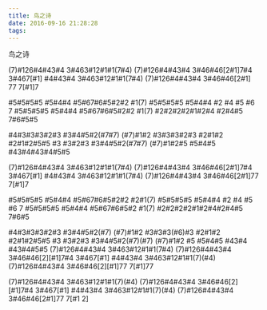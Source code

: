 ```yaml
---
title: 鸟之诗
date: 2016-09-16 21:28:28
tags:
---
```

鸟之诗

(7)#126#4#43#4 3#463#12#1#1(7#4)
(7)#126#4#43#4 3#46#46[2#1]7#4 3#467[#1]
#4#43#4 3#463#12#1#1(7#4)
(7)#126#4#43#4 3#46#46[2#1] 77 7[#1]7

#5#5#5#5 #5#4#4 #5#67#6#5#2#2 #1(7)
#5#5#5#5 #5#4#4 #2 #4 #5 #6 7
#5#5#5#5 #5#4#4 #5#67#6#5#2#2 #1(7)
#2#2#2#2#1#2#4 #2#4#5 7#6#5#5

#4#3#3#3#2#3 #3#4#5#2(#7#7)
(#7)#1#2 #3#3#3#2#3 #2#1#2 #2#1#2#5#5
#3 #3#2#3 #3#4#5#2(#7#7)
(#7)#1#2#5 #5#4#5 #43#4#43#4#5#5

(7)#126#4#43#4 3#463#12#1#1(7#4)
(7)#126#4#43#4 3#46#46[2#1]7#4 3#467[#1]
#4#43#4 3#463#12#1#1(7#4)
(7)#126#4#43#4 3#46#46[2#1]77 7[#1]7

#5#5#5#5 #5#4#4 #5#67#6#5#2#2 #2#1(7)
#5#5#5#5 #5#4#4 #2 #4 #5 #6 7
#5#5#5#5 #5#4#4 #5#67#6#5#2 #1(7)
#2#2#2#2#1#2#4#2#4#5 7#6#5

#4#3#3#3#2#3 #3#4#5#2(#7)
(#7)#1#2 #3#3#3(#6)#3 #2#1#2 #2#1#2#5#5
#3 #3#2#3 #3#4#5#2(#7)(#7)
(#7)#1#2 #5 #5#4#5 #43#4 #43#4#5#5
(7)#126#4#43#4 3#463#12#1#1(7#4)
(7)#126#4#43#4 3#46#46[2][#1]7#4 3#467[#1]
#4#43#4 3#463#12#1#1(7)(#4)
(7)#126#4#43#4 3#46#46[2][#1]77 7[#1]77

(7)#126#4#43#4 3#463#12#1#1(7)(#4)
(7)#126#4#43#4 3#46#46[2][#1]7#4 3#467[#1]
#4#43#4 3#463#12#1#1(7)(#4) 
(7)#126#4#43#4 3#46#46[2#1]77 7[#1 2]